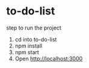 
# to-do-list

step to run the project 
1. cd into to-do-list
2. npm install
3. npm start
4. Open [http://localhost:3000](http://localhost:3000)
